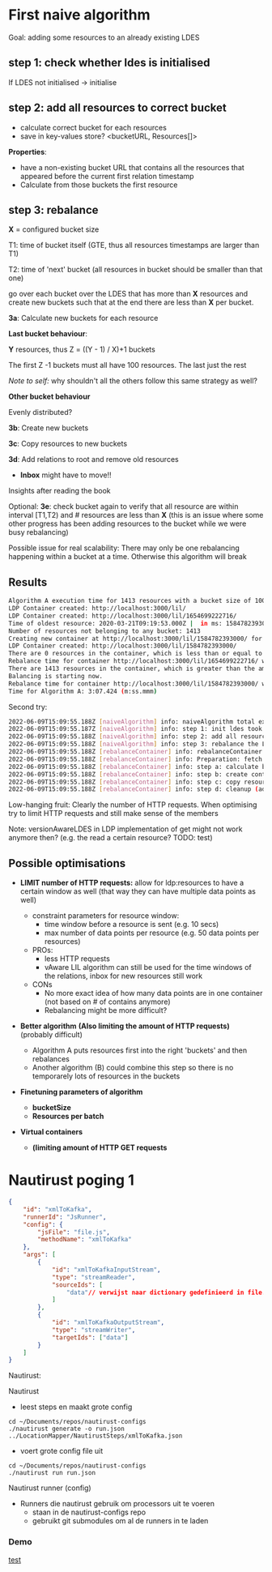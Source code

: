 # First naive algorithm
Goal: adding some resources to an already existing LDES

## step 1: check whether ldes is initialised
If LDES not initialised -> initialise

##  step 2: add all resources to correct bucket
* calculate correct bucket for each resources
* save in key-values store? <bucketURL, Resources[]>

**Properties**: 

* have a non-existing bucket URL that contains all the resources that appeared before the current first relation timestamp
* Calculate from those buckets the first resource

## step 3: rebalance

**X** = configured bucket size

T1: time of bucket itself (GTE, thus all resources timestamps are larger than T1)

T2: time of 'next' bucket (all resources in bucket should be smaller than that one)

go over each bucket over the LDES that has more than **X** resources and create new buckets such that at the end there are less than **X** per bucket.

**3a**: Calculate new buckets for each resource

**Last bucket behaviour**:

**Y** resources, thus Z = ((Y - 1) / X)+1 buckets

The first Z -1 buckets must all have 100 resources. The last just the rest

*Note to self:* why shouldn't all the others follow this same strategy as well?

**Other bucket behaviour**

Evenly distributed?

**3b**: Create new buckets

**3c**: Copy resources to new buckets

**3d**: Add relations to root and remove old resources

* **Inbox** might have to move!!

Insights after reading the book

Optional: **3e**: check bucket again to verify that all resource are within interval [T1,T2) and # resources are less than **X** (this is an issue where some other progress has been adding resources to the bucket while we were  busy rebalancing)

Possible issue for real scalability: There may only be one rebalancing happening within a bucket at a time. Otherwise this algorithm will break

## Results

```bash
Algorithm A execution time for 1413 resources with a bucket size of 100
LDP Container created: http://localhost:3000/lil/
LDP Container created: http://localhost:3000/lil/1654699222716/
Time of oldest resource: 2020-03-21T09:19:53.000Z |  in ms: 1584782393000
Number of resources not belonging to any bucket: 1413
Creating new container at http://localhost:3000/lil/1584782393000/ for those resources.
LDP Container created: http://localhost:3000/lil/1584782393000/
There are 0 resources in the container, which is less than or equal to the amount allowed per container (100).
Rebalance time for container http://localhost:3000/lil/1654699222716/ which has 0 resources.: 46.114ms
There are 1413 resources in the container, which is greater than the amount allowed per container (100).
Balancing is starting now.
Rebalance time for container http://localhost:3000/lil/1584782393000/ which has 1413 resources.: 2:23.483 (m:ss.mmm)
Time for Algorithm A: 3:07.424 (m:ss.mmm)


```

Second try:

```bash
2022-06-09T15:09:55.188Z [naiveAlgorithm] info: naiveAlgorithm total execution took 184042 ms to complete
2022-06-09T15:09:55.187Z [naiveAlgorithm] info: step 1: init ldes took 290 ms to complete
2022-06-09T15:09:55.188Z [naiveAlgorithm] info: step 2: add all resources to the containers took 47096 ms to complete
2022-06-09T15:09:55.188Z [naiveAlgorithm] info: step 3: rebalance the LDES in LDP took 136656 ms to complete
2022-06-09T15:09:55.188Z [rebalanceContainer] info: rebalanceContainer total execution for http://localhost:3000/lil_test/1584782393000/ (1413 resources) took 136609 ms to complete
2022-06-09T15:09:55.188Z [rebalanceContainer] info: Preparation: fetch all resources in the container and sort them by date took 51260 ms to complete
2022-06-09T15:09:55.188Z [rebalanceContainer] info: step a: calculate buckets took 22 ms to complete
2022-06-09T15:09:55.188Z [rebalanceContainer] info: step b: create containers for the buckets took 505 ms to complete
2022-06-09T15:09:55.188Z [rebalanceContainer] info: step c: copy resources in the new containers took 27669 ms to complete
2022-06-09T15:09:55.188Z [rebalanceContainer] info: step d: cleanup (add relations to the root and remove moved resources) took 57153 ms to complete
```

Low-hanging fruit: Clearly the number of HTTP requests. When optimising try to limit HTTP requests and still make sense of the members

Note: versionAwareLDES in LDP implementation of get might not work anymore then? (e.g. the read a certain resource? TODO: test)

## Possible optimisations

* **LIMIT number of HTTP requests:** allow for ldp:resources to have a certain window as well (that way they can have multiple data points as well)
  * constraint parameters for resource window:
    * time window before a resource is sent (e.g. 10 secs)
    * max number of data points per resource (e.g. 50 data points per resources)
  * PROs:
    * less HTTP requests
    * vAware LIL algorithm can still be used for the time windows of the relations, inbox for new resources still work
  * CONs
    * No more exact idea of how many data points are in one container (not based on # of contains anymore)
    * Rebalancing might be more difficult?
* **Better algorithm** **(Also limiting the amount of HTTP requests)** (probably difficult)
  * Algorithm A puts resources first into the right 'buckets' and then rebalances
  * Another algorithm (B) could combine this step so there is no temporarely lots of resources in the buckets

* **Finetuning parameters of algorithm** 
  * **bucketSize**
  * **Resources per batch**
* **Virtual containers**
  * **(limiting amount of HTTP GET requests**

# Nautirust poging 1

```json
{
    "id": "xmlToKafka",
    "runnerId": "JsRunner",
    "config": {
        "jsFile": "file.js",
        "methodName": "xmlToKafka"
    },
    "args": [
        {
            "id": "xmlToKafkaInputStream",
            "type": "streamReader",
            "sourceIds": [
                "data"// verwijst naar dictionary gedefinieerd in file.js
            ] 
        },
        {
            "id": "xmlToKafkaOutputStream",
            "type": "streamWriter",
            "targetIds": ["data"]
        }
    ]
}
```

Nautirust:

Nautirust

* leest steps en maakt grote config

```shell
cd ~/Documents/repos/nautirust-configs
./nautirust generate -o run.json ../LocationMapper/NautirustSteps/xmlToKafka.json 
```

* voert grote config file uit
```shell
cd ~/Documents/repos/nautirust-configs
./nautirust run run.json
```
Nautirust runner (config)

* Runners die nautirust gebruik om processors uit te voeren
  * staan in de nautirust-configs repo
  * gebruikt git submodules om al de runners in te laden
### Demo
[test](https://comunica.github.io/comunica-feature-link-traversal-web-clients/builds/solid-default/#datasources=;http%3A%2F%2Flocalhost%3A3000%2Flil_test%2F&query=PREFIX%20sosa%3A%20%3Chttp%3A%2F%2Fwww.w3.org%2Fns%2Fsosa%2F%3E%0ASELECT%20*%20WHERE%20%7B%20%20%20%0A%20%20%3Fs%20a%20sosa%3AObservation%3B%0A%20%20sosa%3AhasSimpleResult%20%3Floc%20%3B%20%20%0A%20%20sosa%3AresultTime%20%3Fdatetime%7D%20%0AORDER%20BY%20DESC(%3Fdatetime)%0A&solidIdp=https%3A%2F%2Fwoslabbi.pod.knows.idlab.ugent.be%2F)

